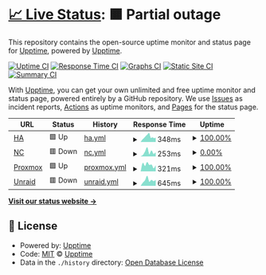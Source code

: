 # [📈 Live Status](https://upptime.github.io/upptime): <!--live status--> **🟧 Partial outage**

This repository contains the open-source uptime monitor and status page for [Upptime](https://upptime.js.org), powered by [Upptime](https://github.com/upptime/upptime).

[![Uptime CI](https://github.com/nomi25home/upptime/workflows/Uptime%20CI/badge.svg)](https://github.com/nomi25home/upptime/actions?query=workflow%3A%22Uptime+CI%22)
[![Response Time CI](https://github.com/nomi25home/upptime/workflows/Response%20Time%20CI/badge.svg)](https://github.com/nomi25home/upptime/actions?query=workflow%3A%22Response+Time+CI%22)
[![Graphs CI](https://github.com/nomi25home/upptime/workflows/Graphs%20CI/badge.svg)](https://github.com/nomi25home/upptime/actions?query=workflow%3A%22Graphs+CI%22)
[![Static Site CI](https://github.com/nomi25home/upptime/workflows/Static%20Site%20CI/badge.svg)](https://github.com/nomi25home/upptime/actions?query=workflow%3A%22Static+Site+CI%22)
[![Summary CI](https://github.com/nomi25home/upptime/workflows/Summary%20CI/badge.svg)](https://github.com/nomi25home/upptime/actions?query=workflow%3A%22Summary+CI%22)

With [Upptime](https://upptime.js.org), you can get your own unlimited and free uptime monitor and status page, powered entirely by a GitHub repository. We use [Issues](https://github.com/upptime/upptime/issues) as incident reports, [Actions](https://github.com/nomi25home/upptime/actions) as uptime monitors, and [Pages](https://upptime.github.io/upptime) for the status page.

<!--start: status pages-->
<!-- This summary is generated by Upptime (https://github.com/upptime/upptime) -->
<!-- Do not edit this manually, your changes will be overwritten -->
<!-- prettier-ignore -->
| URL | Status | History | Response Time | Uptime |
| --- | ------ | ------- | ------------- | ------ |
| <img alt="" src="https://icons.duckduckgo.com/ip3/ha.nomi25.cyou.ico" height="13"> [HA](https://ha.nomi25.cyou/) | 🟩 Up | [ha.yml](https://github.com/nomi25home/upptime/commits/HEAD/history/ha.yml) | <details><summary><img alt="Response time graph" src="./graphs/ha/response-time-week.png" height="20"> 348ms</summary><br><a href="https://nomi25home.github.io/upptime/history/ha"><img alt="Response time 329" src="https://img.shields.io/endpoint?url=https%3A%2F%2Fraw.githubusercontent.com%2Fnomi25home%2Fupptime%2FHEAD%2Fapi%2Fha%2Fresponse-time.json"></a><br><a href="https://nomi25home.github.io/upptime/history/ha"><img alt="24-hour response time 294" src="https://img.shields.io/endpoint?url=https%3A%2F%2Fraw.githubusercontent.com%2Fnomi25home%2Fupptime%2FHEAD%2Fapi%2Fha%2Fresponse-time-day.json"></a><br><a href="https://nomi25home.github.io/upptime/history/ha"><img alt="7-day response time 348" src="https://img.shields.io/endpoint?url=https%3A%2F%2Fraw.githubusercontent.com%2Fnomi25home%2Fupptime%2FHEAD%2Fapi%2Fha%2Fresponse-time-week.json"></a><br><a href="https://nomi25home.github.io/upptime/history/ha"><img alt="30-day response time 362" src="https://img.shields.io/endpoint?url=https%3A%2F%2Fraw.githubusercontent.com%2Fnomi25home%2Fupptime%2FHEAD%2Fapi%2Fha%2Fresponse-time-month.json"></a><br><a href="https://nomi25home.github.io/upptime/history/ha"><img alt="1-year response time 329" src="https://img.shields.io/endpoint?url=https%3A%2F%2Fraw.githubusercontent.com%2Fnomi25home%2Fupptime%2FHEAD%2Fapi%2Fha%2Fresponse-time-year.json"></a></details> | <details><summary><a href="https://nomi25home.github.io/upptime/history/ha">100.00%</a></summary><a href="https://nomi25home.github.io/upptime/history/ha"><img alt="All-time uptime 99.90%" src="https://img.shields.io/endpoint?url=https%3A%2F%2Fraw.githubusercontent.com%2Fnomi25home%2Fupptime%2FHEAD%2Fapi%2Fha%2Fuptime.json"></a><br><a href="https://nomi25home.github.io/upptime/history/ha"><img alt="24-hour uptime 100.00%" src="https://img.shields.io/endpoint?url=https%3A%2F%2Fraw.githubusercontent.com%2Fnomi25home%2Fupptime%2FHEAD%2Fapi%2Fha%2Fuptime-day.json"></a><br><a href="https://nomi25home.github.io/upptime/history/ha"><img alt="7-day uptime 100.00%" src="https://img.shields.io/endpoint?url=https%3A%2F%2Fraw.githubusercontent.com%2Fnomi25home%2Fupptime%2FHEAD%2Fapi%2Fha%2Fuptime-week.json"></a><br><a href="https://nomi25home.github.io/upptime/history/ha"><img alt="30-day uptime 99.81%" src="https://img.shields.io/endpoint?url=https%3A%2F%2Fraw.githubusercontent.com%2Fnomi25home%2Fupptime%2FHEAD%2Fapi%2Fha%2Fuptime-month.json"></a><br><a href="https://nomi25home.github.io/upptime/history/ha"><img alt="1-year uptime 99.90%" src="https://img.shields.io/endpoint?url=https%3A%2F%2Fraw.githubusercontent.com%2Fnomi25home%2Fupptime%2FHEAD%2Fapi%2Fha%2Fuptime-year.json"></a></details>
| <img alt="" src="https://cdn.icon-icons.com/icons2/3913/PNG/512/nextcloud_logo_icon_248378.png" height="13"> [NC](https://cloudy.nomi25.cyou/) | 🟥 Down | [nc.yml](https://github.com/nomi25home/upptime/commits/HEAD/history/nc.yml) | <details><summary><img alt="Response time graph" src="./graphs/nc/response-time-week.png" height="20"> 253ms</summary><br><a href="https://nomi25home.github.io/upptime/history/nc"><img alt="Response time 364" src="https://img.shields.io/endpoint?url=https%3A%2F%2Fraw.githubusercontent.com%2Fnomi25home%2Fupptime%2FHEAD%2Fapi%2Fnc%2Fresponse-time.json"></a><br><a href="https://nomi25home.github.io/upptime/history/nc"><img alt="24-hour response time 236" src="https://img.shields.io/endpoint?url=https%3A%2F%2Fraw.githubusercontent.com%2Fnomi25home%2Fupptime%2FHEAD%2Fapi%2Fnc%2Fresponse-time-day.json"></a><br><a href="https://nomi25home.github.io/upptime/history/nc"><img alt="7-day response time 253" src="https://img.shields.io/endpoint?url=https%3A%2F%2Fraw.githubusercontent.com%2Fnomi25home%2Fupptime%2FHEAD%2Fapi%2Fnc%2Fresponse-time-week.json"></a><br><a href="https://nomi25home.github.io/upptime/history/nc"><img alt="30-day response time 292" src="https://img.shields.io/endpoint?url=https%3A%2F%2Fraw.githubusercontent.com%2Fnomi25home%2Fupptime%2FHEAD%2Fapi%2Fnc%2Fresponse-time-month.json"></a><br><a href="https://nomi25home.github.io/upptime/history/nc"><img alt="1-year response time 364" src="https://img.shields.io/endpoint?url=https%3A%2F%2Fraw.githubusercontent.com%2Fnomi25home%2Fupptime%2FHEAD%2Fapi%2Fnc%2Fresponse-time-year.json"></a></details> | <details><summary><a href="https://nomi25home.github.io/upptime/history/nc">0.00%</a></summary><a href="https://nomi25home.github.io/upptime/history/nc"><img alt="All-time uptime 38.08%" src="https://img.shields.io/endpoint?url=https%3A%2F%2Fraw.githubusercontent.com%2Fnomi25home%2Fupptime%2FHEAD%2Fapi%2Fnc%2Fuptime.json"></a><br><a href="https://nomi25home.github.io/upptime/history/nc"><img alt="24-hour uptime 0.00%" src="https://img.shields.io/endpoint?url=https%3A%2F%2Fraw.githubusercontent.com%2Fnomi25home%2Fupptime%2FHEAD%2Fapi%2Fnc%2Fuptime-day.json"></a><br><a href="https://nomi25home.github.io/upptime/history/nc"><img alt="7-day uptime 0.00%" src="https://img.shields.io/endpoint?url=https%3A%2F%2Fraw.githubusercontent.com%2Fnomi25home%2Fupptime%2FHEAD%2Fapi%2Fnc%2Fuptime-week.json"></a><br><a href="https://nomi25home.github.io/upptime/history/nc"><img alt="30-day uptime 0.00%" src="https://img.shields.io/endpoint?url=https%3A%2F%2Fraw.githubusercontent.com%2Fnomi25home%2Fupptime%2FHEAD%2Fapi%2Fnc%2Fuptime-month.json"></a><br><a href="https://nomi25home.github.io/upptime/history/nc"><img alt="1-year uptime 38.08%" src="https://img.shields.io/endpoint?url=https%3A%2F%2Fraw.githubusercontent.com%2Fnomi25home%2Fupptime%2FHEAD%2Fapi%2Fnc%2Fuptime-year.json"></a></details>
| <img alt="" src="https://icons.duckduckgo.com/ip3/proxmox.nomi25.cyou.ico" height="13"> [Proxmox](https://proxmox.nomi25.cyou/) | 🟩 Up | [proxmox.yml](https://github.com/nomi25home/upptime/commits/HEAD/history/proxmox.yml) | <details><summary><img alt="Response time graph" src="./graphs/proxmox/response-time-week.png" height="20"> 321ms</summary><br><a href="https://nomi25home.github.io/upptime/history/proxmox"><img alt="Response time 269" src="https://img.shields.io/endpoint?url=https%3A%2F%2Fraw.githubusercontent.com%2Fnomi25home%2Fupptime%2FHEAD%2Fapi%2Fproxmox%2Fresponse-time.json"></a><br><a href="https://nomi25home.github.io/upptime/history/proxmox"><img alt="24-hour response time 292" src="https://img.shields.io/endpoint?url=https%3A%2F%2Fraw.githubusercontent.com%2Fnomi25home%2Fupptime%2FHEAD%2Fapi%2Fproxmox%2Fresponse-time-day.json"></a><br><a href="https://nomi25home.github.io/upptime/history/proxmox"><img alt="7-day response time 321" src="https://img.shields.io/endpoint?url=https%3A%2F%2Fraw.githubusercontent.com%2Fnomi25home%2Fupptime%2FHEAD%2Fapi%2Fproxmox%2Fresponse-time-week.json"></a><br><a href="https://nomi25home.github.io/upptime/history/proxmox"><img alt="30-day response time 273" src="https://img.shields.io/endpoint?url=https%3A%2F%2Fraw.githubusercontent.com%2Fnomi25home%2Fupptime%2FHEAD%2Fapi%2Fproxmox%2Fresponse-time-month.json"></a><br><a href="https://nomi25home.github.io/upptime/history/proxmox"><img alt="1-year response time 269" src="https://img.shields.io/endpoint?url=https%3A%2F%2Fraw.githubusercontent.com%2Fnomi25home%2Fupptime%2FHEAD%2Fapi%2Fproxmox%2Fresponse-time-year.json"></a></details> | <details><summary><a href="https://nomi25home.github.io/upptime/history/proxmox">100.00%</a></summary><a href="https://nomi25home.github.io/upptime/history/proxmox"><img alt="All-time uptime 99.94%" src="https://img.shields.io/endpoint?url=https%3A%2F%2Fraw.githubusercontent.com%2Fnomi25home%2Fupptime%2FHEAD%2Fapi%2Fproxmox%2Fuptime.json"></a><br><a href="https://nomi25home.github.io/upptime/history/proxmox"><img alt="24-hour uptime 100.00%" src="https://img.shields.io/endpoint?url=https%3A%2F%2Fraw.githubusercontent.com%2Fnomi25home%2Fupptime%2FHEAD%2Fapi%2Fproxmox%2Fuptime-day.json"></a><br><a href="https://nomi25home.github.io/upptime/history/proxmox"><img alt="7-day uptime 100.00%" src="https://img.shields.io/endpoint?url=https%3A%2F%2Fraw.githubusercontent.com%2Fnomi25home%2Fupptime%2FHEAD%2Fapi%2Fproxmox%2Fuptime-week.json"></a><br><a href="https://nomi25home.github.io/upptime/history/proxmox"><img alt="30-day uptime 99.87%" src="https://img.shields.io/endpoint?url=https%3A%2F%2Fraw.githubusercontent.com%2Fnomi25home%2Fupptime%2FHEAD%2Fapi%2Fproxmox%2Fuptime-month.json"></a><br><a href="https://nomi25home.github.io/upptime/history/proxmox"><img alt="1-year uptime 99.94%" src="https://img.shields.io/endpoint?url=https%3A%2F%2Fraw.githubusercontent.com%2Fnomi25home%2Fupptime%2FHEAD%2Fapi%2Fproxmox%2Fuptime-year.json"></a></details>
| <img alt="" src="https://craftassets.unraid.net/uploads/logos/unraid-stacked-dark.svg" height="13"> [Unraid](https://unraid.nomi25.cyou/login) | 🟥 Down | [unraid.yml](https://github.com/nomi25home/upptime/commits/HEAD/history/unraid.yml) | <details><summary><img alt="Response time graph" src="./graphs/unraid/response-time-week.png" height="20"> 645ms</summary><br><a href="https://nomi25home.github.io/upptime/history/unraid"><img alt="Response time 504" src="https://img.shields.io/endpoint?url=https%3A%2F%2Fraw.githubusercontent.com%2Fnomi25home%2Fupptime%2FHEAD%2Fapi%2Funraid%2Fresponse-time.json"></a><br><a href="https://nomi25home.github.io/upptime/history/unraid"><img alt="24-hour response time 1761" src="https://img.shields.io/endpoint?url=https%3A%2F%2Fraw.githubusercontent.com%2Fnomi25home%2Fupptime%2FHEAD%2Fapi%2Funraid%2Fresponse-time-day.json"></a><br><a href="https://nomi25home.github.io/upptime/history/unraid"><img alt="7-day response time 645" src="https://img.shields.io/endpoint?url=https%3A%2F%2Fraw.githubusercontent.com%2Fnomi25home%2Fupptime%2FHEAD%2Fapi%2Funraid%2Fresponse-time-week.json"></a><br><a href="https://nomi25home.github.io/upptime/history/unraid"><img alt="30-day response time 352" src="https://img.shields.io/endpoint?url=https%3A%2F%2Fraw.githubusercontent.com%2Fnomi25home%2Fupptime%2FHEAD%2Fapi%2Funraid%2Fresponse-time-month.json"></a><br><a href="https://nomi25home.github.io/upptime/history/unraid"><img alt="1-year response time 504" src="https://img.shields.io/endpoint?url=https%3A%2F%2Fraw.githubusercontent.com%2Fnomi25home%2Fupptime%2FHEAD%2Fapi%2Funraid%2Fresponse-time-year.json"></a></details> | <details><summary><a href="https://nomi25home.github.io/upptime/history/unraid">100.00%</a></summary><a href="https://nomi25home.github.io/upptime/history/unraid"><img alt="All-time uptime 99.93%" src="https://img.shields.io/endpoint?url=https%3A%2F%2Fraw.githubusercontent.com%2Fnomi25home%2Fupptime%2FHEAD%2Fapi%2Funraid%2Fuptime.json"></a><br><a href="https://nomi25home.github.io/upptime/history/unraid"><img alt="24-hour uptime 100.00%" src="https://img.shields.io/endpoint?url=https%3A%2F%2Fraw.githubusercontent.com%2Fnomi25home%2Fupptime%2FHEAD%2Fapi%2Funraid%2Fuptime-day.json"></a><br><a href="https://nomi25home.github.io/upptime/history/unraid"><img alt="7-day uptime 100.00%" src="https://img.shields.io/endpoint?url=https%3A%2F%2Fraw.githubusercontent.com%2Fnomi25home%2Fupptime%2FHEAD%2Fapi%2Funraid%2Fuptime-week.json"></a><br><a href="https://nomi25home.github.io/upptime/history/unraid"><img alt="30-day uptime 99.87%" src="https://img.shields.io/endpoint?url=https%3A%2F%2Fraw.githubusercontent.com%2Fnomi25home%2Fupptime%2FHEAD%2Fapi%2Funraid%2Fuptime-month.json"></a><br><a href="https://nomi25home.github.io/upptime/history/unraid"><img alt="1-year uptime 99.93%" src="https://img.shields.io/endpoint?url=https%3A%2F%2Fraw.githubusercontent.com%2Fnomi25home%2Fupptime%2FHEAD%2Fapi%2Funraid%2Fuptime-year.json"></a></details>

<!--end: status pages-->

[**Visit our status website →**](https://upptime.github.io/upptime)

## 📄 License

- Powered by: [Upptime](https://github.com/upptime/upptime)
- Code: [MIT](./LICENSE) © [Upptime](https://upptime.js.org)
- Data in the `./history` directory: [Open Database License](https://opendatacommons.org/licenses/odbl/1-0/)
